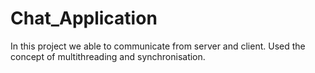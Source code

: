 # Chat_Application
In this project we  able to communicate from server and client.
Used the concept of multithreading and synchronisation.
